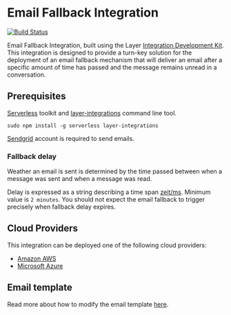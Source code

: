 # Email Fallback Integration
[![Build Status](https://circleci.com/gh/layerhq/email-fallback-integration.png?circle-token=49471f2e2e4a0e991c5316ed09695d3373ec6377)](https://circleci.com/gh/layerhq/email-fallback-integration)

Email Fallback Integration, built using the Layer [Integration Development Kit](https://preview-docs.layer.com/reference/integrations/framework). This integration is designed to provide a turn-key solution for the deployment of an email fallback mechanism that will deliver an email after a specific amount of time has passed and the message remains unread in a conversation.

## Prerequisites

[Serverless](https://serverless.com) toolkit and [layer-integrations](https://github.com/layerhq/layer-integrations) command line tool.

    sudo npm install -g serverless layer-integrations

[Sendgrid](https://sendgrid.com) account is required to send emails.

### Fallback delay

Weather an email is sent is determined by the time passed between when a message was sent and when a message was read.

Delay is expressed as a string describing a time span [zeit/ms](https://github.com/zeit/ms). Minimum value is `2 minutes`. You should not expect the email fallback to trigger precisely when fallback delay expires.

## Cloud Providers

This integration can be deployed one of the following cloud providers:

- [Amazon AWS](./aws)
- [Microsoft Azure](./azure)

## Email template

Read more about how to modify the email template [here](./common).
